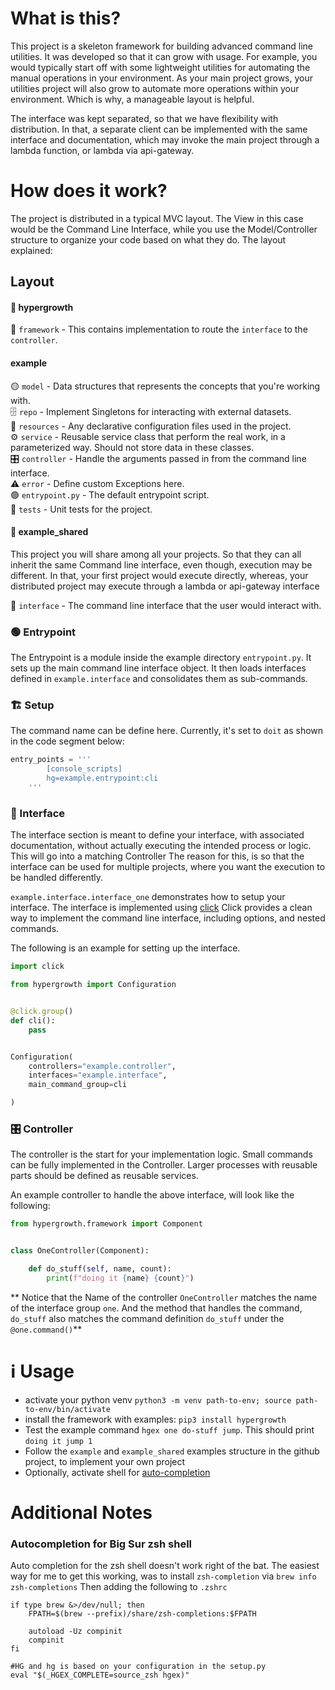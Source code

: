 # What is this?

This project is a skeleton framework for building advanced command line utilities. It was developed so that it can grow
with usage. For example, you would typically start off with some lightweight utilities for automating the manual
operations in your environment. As your main project grows, your utilities project will also grow to automate more
operations within your environment. Which is why, a manageable layout is helpful.

The interface was kept separated, so that we have flexibility with distribution. In that, a separate client can be
implemented with the same interface and documentation, which may invoke the main project through a lambda function, or
lambda via api-gateway.

# How does it work?

The project is distributed in a typical MVC layout. The View in this case would be the Command Line Interface, while you
use the Model/Controller structure to organize your code based on what they do. The layout explained:

## Layout

#### 🌴 hypergrowth

📂 `framework` - This contains implementation to route the `interface` to the `controller`.  

#### example

🟡 `model` - Data structures that represents the concepts that you're working with.  
🗄️ `repo` - Implement Singletons for interacting with external datasets.  
📜 `resources` - Any declarative configuration files used in the project.  
⚙️  `service` - Reusable service class that perform the real work, in a parameterized way. Should not store data in these
  classes.  
🎛️ `controller` - Handle the arguments passed in from the command line interface.  
⚠️ `error` - Define custom Exceptions here.  
🟢 `entrypoint.py` - The default entrypoint script.  
🧪 `tests` - Unit tests for the project.  

#### 👐 example_shared

This project you will share among all your projects. So that they can all inherit the same Command line interface, even
though, execution may be different. In that, your first project would execute directly, whereas, your distributed
project may execute through a lambda or api-gateway interface

🤝 `interface` - The command line interface that the user would interact with.  

### 🟢 Entrypoint

The Entrypoint is a module inside the example directory `entrypoint.py`. It sets up the main command line interface
object. It then loads interfaces defined in `example.interface` and consolidates them as sub-commands.

### 🏗️ Setup

The command name can be define here. Currently, it's set to `doit` as shown in the code segment below:

```python
entry_points = '''
        [console_scripts]
        hg=example.entrypoint:cli
    '''
```

### 🤝 Interface

The interface section is meant to define your interface, with associated documentation, without actually executing the
intended process or logic. This will go into a matching Controller The reason for this, is so that the interface can be
used for multiple projects, where you want the execution to be handled differently.

`example.interface.interface_one` demonstrates how to setup your interface. The interface is implemented
using [click](https://click.palletsprojects.com/)
Click provides a clean way to implement the command line interface, including options, and nested commands.

The following is an example for setting up the interface.

```python
import click

from hypergrowth import Configuration


@click.group()
def cli():
    pass


Configuration(
    controllers="example.controller",
    interfaces="example.interface",
    main_command_group=cli

)


```

### 🎛️ Controller

The controller is the start for your implementation logic. Small commands can be fully implemented in the Controller.
Larger processes with reusable parts should be defined as reusable services.

An example controller to handle the above interface, will look like the following:

```python
from hypergrowth.framework import Component


class OneController(Component):

    def do_stuff(self, name, count):
        print(f"doing it {name} {count}")

```

** Notice that the Name of the controller `OneController` matches the name of the interface group `one`. And the method
that handles the command, `do_stuff` also matches the command definition `do_stuff` under the `@one.command()`**

# ℹ️ Usage

* activate your python venv `python3 -m venv path-to-env; source path-to-env/bin/activate`
* install the framework with examples: `pip3 install hypergrowth`
* Test the example command `hgex one do-stuff jump`. This should print `doing it jump 1`
* Follow the `example` and `example_shared` examples structure in the github project, to implement your own project 
* Optionally, activate shell for [auto-completion](https://click.palletsprojects.com/en/7.x/bashcomplete/)

# Additional Notes

### Autocompletion for Big Sur zsh shell

Auto completion for the zsh shell doesn't work right of the bat. The easiest way for me to get this working, was to
install `zsh-completion`
via `brew info zsh-completions`
Then adding the following to `.zshrc`

```shell
if type brew &>/dev/null; then
    FPATH=$(brew --prefix)/share/zsh-completions:$FPATH

    autoload -Uz compinit
    compinit
fi

#HG and hg is based on your configuration in the setup.py
eval "$(_HGEX_COMPLETE=source_zsh hgex)"  
```
